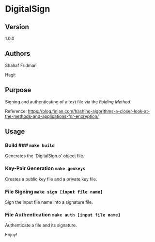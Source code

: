 # DigitalSign

## Version
1.0.0

## Authors

Shahaf Fridman

Hagit 


## Purpose

Signing and authenticating of a text file via the *Folding Method*.

Reference: https://blog.finjan.com/hashing-algorithms-a-closer-look-at-the-methods-and-applications-for-encryption/

## Usage

### Build ### `make build`

Generates the 'DigitalSign.o' object file.

### Key-Pair Generation `make genkeys`

Creates a public key file and a private key file.

### File Signing `make sign [input file name]`

Sign the input file name into a signature file.

### File Authentication `make auth [input file name]`

Authenticate a file and its signature.


Enjoy!
